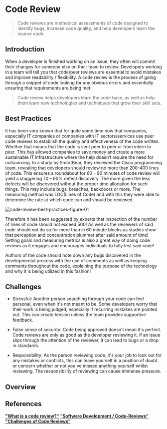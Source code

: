 # Code Review

> Code reviews are methodical assessments of code designed to identify bugs, increase code quality, and help developers learn the source code.

## Introduction
When a developer is finished working on an issue, they often will commit their changes for someone else on their team to review.
Developers working in a team will tell you that code/peer reviews are essential to avoid mistakes and improve readability / flexibility.
A code review is the process of going through a snippet of code looking for any obvious errors and essentially ensuring that requirements are being met.
> Code review helps developers learn the code base, as well as help them learn new technologies and techniques that grow their skill sets.

## Best Practices
It has been very known that for quite some time now that companies, especially IT companies or companies with IT sectors/services use peer code reviews to establish the
quality and effectiveness of the code written. Whether that means that the code is sent peer to peer or from intern to peer. This has allowed companies to save money and create
a more sustainable IT infrastructure where the help doesn’t require the need for outsourcing.
In a study by SmartBear, they reviewed the Cisco programming team, revealing that developers should review no more than 200-400 lines of code. This ensures a roundabout
for 60 – 90 minutes of code review will yield a staggering 70 – 90% defect discovery. The more given the less defects will be discovered without the proper time allocation for such
things. This may include bugs, breaches, backdoors or more. The measuring method was LOC(Lines of Code) and with this they were able to determine the rate at which code can
and should be reviewed.


![code-review-best-practices-figure-01](https://github.com/user-attachments/assets/36502f6f-8377-4583-864b-3cd0644a0d5d)

Therefore it has been suggested by experts that inspection of the number of lines of code should not exceed 500! As well as the reviewers of said code should not do so for more than 
in 60 minute blocks as studies show that perception and concentration plummet after said amount of time! Setting goals and measuring metrics is also a great way of doing code reviews
as it engages and encourages individuals to fully test said code!

Authors of the code should note down any bugs discovered in the developmental process with the use of comments as well as keeping comments throughout the code, explaining the purpose
of the technology and why it is being utilized in this fashion!

## Challenges 

- Stressful:
Another person searching through your code can feel personal, even when it's not meant to be.
Some developers worry that their work is being judged, especially if recurring mistakes are pointed out.
This can create tension unless the team provides supportive feedback. 

- False sense of security: 
Code being approved doesn't mean it's perfect. Code reviews are only as good as the developer reviewing it.
If an issue slips through the attention of the reviewer, it can lead to bugs or a drop in standards.

- Responsibility:
As the person reviewing code, it's your job to look out for any mistakes or conflicts, 
this can leave yourself in a position of doubt or concern whether or not you've missed 
anything yourself whilst reviewing. The responsibility of reviewing can cause immense pressure.

## Overview

## References
[**"What is a code review?"**](https://about.gitlab.com/topics/version-control/what-is-code-review/#conclusion)
[**"Software Development / Code-Reviews"**](https://www.atlassian.com/agile/software-development/code-reviews)
[**"Challenges of Code Reviews"**](https://about.gitlab.com/blog/2020/07/03/challenges-of-code-reviews/)
